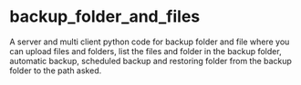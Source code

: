 # backup_folder_and_files
A server and multi client python code for backup folder and file where you can upload files and folders, list the files and folder in the backup folder, automatic backup, scheduled backup and restoring folder from the backup folder to the path asked. 
